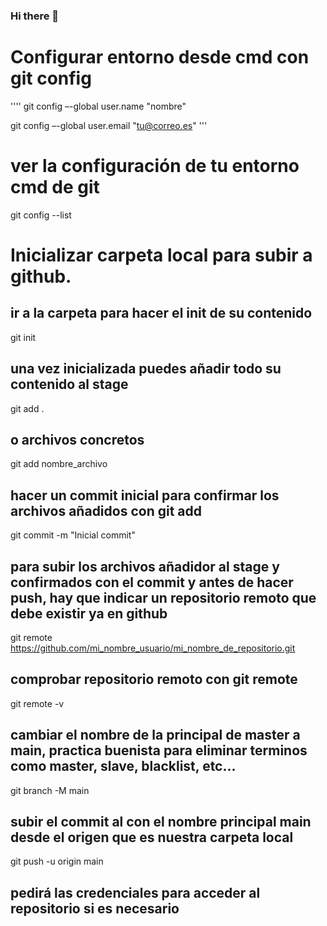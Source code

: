 ### Hi there 👋

<!--
**pitjim/pitjim** is a ✨ _special_ ✨ repository because its `README.md` (this file) appears on your GitHub profile.

Here are some ideas to get you started:

- 🔭 I’m currently working on ...
- 🌱 I’m currently learning ...
- 👯 I’m looking to collaborate on ...
- 🤔 I’m looking for help with ...
- 💬 Ask me about ...
- 📫 How to reach me: ...
- 😄 Pronouns: ...
- ⚡ Fun fact: ...

-->
# Configurar entorno desde cmd con git config
''''
git config –-global user.name "nombre"

git config –-global user.email "tu@correo.es"
'''
# ver la configuración de tu entorno cmd de git
git config --list

# Inicializar carpeta local para subir a github.
## ir a la carpeta para hacer el init de su contenido
git init
## una vez inicializada puedes añadir todo su contenido al stage
git add .
##  o archivos concretos
git add nombre_archivo
## hacer un commit inicial para confirmar los archivos añadidos con git add 
git commit -m "Inicial commit"
## para subir los archivos añadidor al stage y confirmados con el commit y antes de hacer push, hay que indicar un repositorio remoto que debe existir ya en github
git remote https://github.com/mi_nombre_usuario/mi_nombre_de_repositorio.git
## comprobar repositorio remoto con git remote
git remote -v
## cambiar el nombre de la  principal de master a main, practica buenista para eliminar terminos como master, slave, blacklist, etc...
git branch -M main
## subir el commit al con el nombre principal main desde el origen que es nuestra carpeta local 
git push -u origin main
## pedirá las credenciales para acceder al repositorio si es necesario
